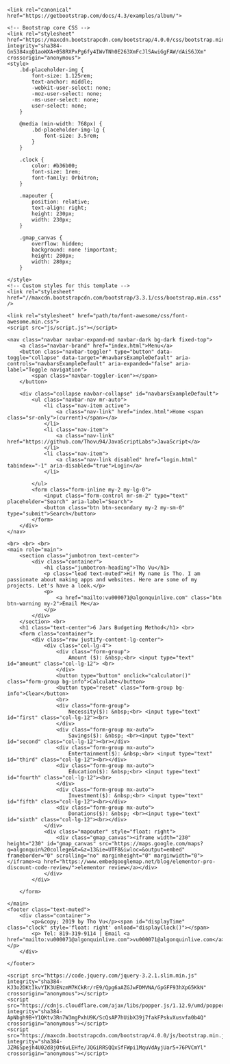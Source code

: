 <!DOCTYPE html>
<html lang="en">

<head>
    <meta charset="utf-8">
    <meta name="viewport" content="width=device-width, initial-scale=1, shrink-to-fit=no">
    <meta name="description" content="">
    <meta name="author" content="Mark Otto, Jacob Thornton, and Bootstrap contributors">
    <meta name="generator" content="Jekyll v3.8.5">
    <title>6 Jars Budgeting Method</title>

    <link rel="canonical" href="https://getbootstrap.com/docs/4.3/examples/album/">

    <!-- Bootstrap core CSS -->
    <link rel="stylesheet" href="https://maxcdn.bootstrapcdn.com/bootstrap/4.0.0/css/bootstrap.min.css" integrity="sha384-Gn5384xqQ1aoWXA+058RXPxPg6fy4IWvTNh0E263XmFcJlSAwiGgFAW/dAiS6JXm" crossorigin="anonymous">
    <style>
        .bd-placeholder-img {
            font-size: 1.125rem;
            text-anchor: middle;
            -webkit-user-select: none;
            -moz-user-select: none;
            -ms-user-select: none;
            user-select: none;
        }

        @media (min-width: 768px) {
            .bd-placeholder-img-lg {
                font-size: 3.5rem;
            }
        }

        .clock {
            color: #b36b00;
            font-size: 1rem;
            font-family: Orbitron;
        }

        .mapouter {
            position: relative;
            text-align: right;
            height: 230px;
            width: 230px;
        }

        .gmap_canvas {
            overflow: hidden;
            background: none !important;
            height: 280px;
            width: 280px;
        }

    </style>
    <!-- Custom styles for this template -->
    <link rel="stylesheet" href="//maxcdn.bootstrapcdn.com/bootstrap/3.3.1/css/bootstrap.min.css" />

    <link rel="stylesheet" href="path/to/font-awesome/css/font-awesome.min.css">
    <script src="js/script.js"></script>

</head>

<body>

    <nav class="navbar navbar-expand-md navbar-dark bg-dark fixed-top">
        <a class="navbar-brand" href="index.html">Menu</a>
        <button class="navbar-toggler" type="button" data-toggle="collapse" data-target="#navbarsExampleDefault" aria-controls="navbarsExampleDefault" aria-expanded="false" aria-label="Toggle navigation">
            <span class="navbar-toggler-icon"></span>
        </button>

        <div class="collapse navbar-collapse" id="navbarsExampleDefault">
            <ul class="navbar-nav mr-auto">
                <li class="nav-item active">
                    <a class="nav-link" href="index.html">Home <span class="sr-only">(current)</span></a>
                </li>
                <li class="nav-item">
                    <a class="nav-link" href="https://github.com/Thovu94/JavaScriptLabs">JavaScript</a>
                </li>
                <li class="nav-item">
                    <a class="nav-link disabled" href="login.html" tabindex="-1" aria-disabled="true">Login</a>
                </li>

            </ul>
            <form class="form-inline my-2 my-lg-0">
                <input class="form-control mr-sm-2" type="text" placeholder="Search" aria-label="Search">
                <button class="btn btn-secondary my-2 my-sm-0" type="submit">Search</button>
            </form>
        </div>
    </nav>

    <br> <br> <br>
    <main role="main">
        <section class="jumbotron text-center">
            <div class="container">
                <h1 class="jumbotron-heading">Tho Vu</h1>
                <p class="lead text-muted">Hi! My name is Tho. I am passionate about making apps and websites. Here are some of my projects. Let's have a look.</p>
                <p>
                    <a href="mailto:vu000071@algonquinlive.com" class="btn btn-warning my-2">Email Me</a>
                </p>
            </div>
        </section> <br>
        <h1 class="text-center">6 Jars Budgeting Method</h1> <br>
        <form class="container">
            <div class="row justify-content-lg-center">
                <div class="col-lg-4">
                    <div class="form-group">
                        Amount ($): &nbsp;<br> <input type="text" id="amount" class="col-lg-12"> <br>
                    </div>
                    <button type="button" onclick="calculator()" class="form-group bg-info">Calculate</button>
                    <button type="reset" class="form-group bg-info">Clear</button>
                    <br>
                    <div class="form-group">
                        Necessity($): &nbsp;<br> <input type="text" id="first" class="col-lg-12"><br>
                    </div>
                    <div class="form-group mx-auto">
                        Savings($): &nbsp; <br><input type="text" id="second" class="col-lg-12"><br></div>
                    <div class="form-group mx-auto">
                        Entertainment($): &nbsp;<br> <input type="text" id="third" class="col-lg-12"><br></div>
                    <div class="form-group mx-auto">
                        Education($): &nbsp;<br> <input type="text" id="fourth" class="col-lg-12"><br>
                    </div>
                    <div class="form-group mx-auto">
                        Investment($): &nbsp;<br> <input type="text" id="fifth" class="col-lg-12"><br></div>
                    <div class="form-group mx-auto">
                        Donations($): &nbsp; <br><input type="text" id="sixth" class="col-lg-12"><br></div>
                </div>
                <div class="mapouter" style="float: right">
                    <div class="gmap_canvas"><iframe width="230" height="230" id="gmap_canvas" src="https://maps.google.com/maps?q=algonquin%20college&t=&z=13&ie=UTF8&iwloc=&output=embed" frameborder="0" scrolling="no" marginheight="0" marginwidth="0"></iframe><a href="https://www.embedgooglemap.net/blog/elementor-pro-discount-code-review/">elementor review</a></div>
                </div>
            </div>

        </form>

    </main>
    <footer class="text-muted">
        <div class="container">
            <p>&copy; 2019 by Tho Vu</p><span id="displayTime" class="clock" style='float: right' onload="displayClock()"></span>
            <p> Tel: 819-319-9114 | Email <a href="mailto:vu000071@algonquinlive.com">vu000071@algonquinlive.com</a></p>
        </div>
<script>
        function displayClock() {
    var date = new Date();
    var h = date.getHours();
    var m = date.getMinutes();
    var s = date.getSeconds();
    var session = "AM";

    if (h == 0) {
        h = 12;
    }

    if (h > 12) {
        h = h - 12;
        session = "PM";
    }

    h = (h < 10) ? "0" + h : h;
    m = (m < 10) ? "0" + m : m;
    s = (s < 10) ? "0" + s : s;

    var time = h + ":" + m + ":" + s + " " + session;
    document.getElementById("displayTime").innerText = time;
    document.getElementById("displayTime").textContent = time;

    setTimeout(displayClock, 1000);

}
    
displayClock();
        </script>
    </footer>

    <script src="https://code.jquery.com/jquery-3.2.1.slim.min.js" integrity="sha384-KJ3o2DKtIkvYIK3UENzmM7KCkRr/rE9/Qpg6aAZGJwFDMVNA/GpGFF93hXpG5KkN" crossorigin="anonymous"></script>
    <script src="https://cdnjs.cloudflare.com/ajax/libs/popper.js/1.12.9/umd/popper.min.js" integrity="sha384-ApNbgh9B+Y1QKtv3Rn7W3mgPxhU9K/ScQsAP7hUibX39j7fakFPskvXusvfa0b4Q" crossorigin="anonymous"></script>
    <script src="https://maxcdn.bootstrapcdn.com/bootstrap/4.0.0/js/bootstrap.min.js" integrity="sha384-JZR6Spejh4U02d8jOt6vLEHfe/JQGiRRSQQxSfFWpi1MquVdAyjUar5+76PVCmYl" crossorigin="anonymous"></script>

</body>

</html>
